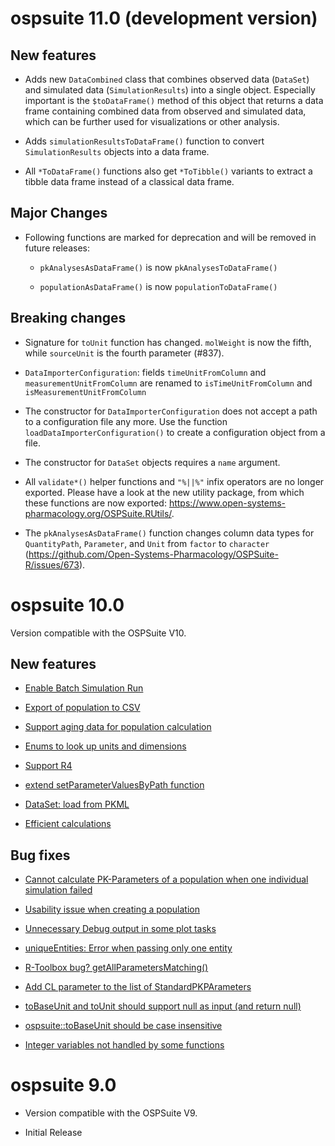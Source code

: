 # ospsuite 11.0 (development version)

## New features

* Adds new `DataCombined` class that combines observed data (`DataSet`) and
  simulated data (`SimulationResults`) into a single object. Especially
  important is the `$toDataFrame()` method of this object that returns a data
  frame containing combined data from observed and simulated data, which can be
  further used for visualizations or other analysis.

* Adds `simulationResultsToDataFrame()` function to convert `SimulationResults`
  objects into a data frame.

* All `*ToDataFrame()` functions also get `*ToTibble()` variants to extract a
  tibble data frame instead of a classical data frame.

## Major Changes

* Following functions are marked for deprecation and will be removed in future
  releases:

    - `pkAnalysesAsDataFrame()` is now `pkAnalysesToDataFrame()`

    - `populationAsDataFrame()` is now `populationToDataFrame()`

## Breaking changes

* Signature for `toUnit` function has changed. `molWeight` is now the fifth,
  while `sourceUnit` is the fourth parameter (#837).

* `DataImporterConfiguration`: fields `timeUnitFromColumn` and
  `measurementUnitFromColumn` are renamed to `isTimeUnitFromColumn` and
  `isMeasurementUnitFromColumn`

* The constructor for `DataImporterConfiguration` does not accept a path to a
  configuration file any more. Use the function
  `loadDataImporterConfiguration()` to create a configuration object from a
  file.

* The constructor for `DataSet` objects requires a `name` argument.

* All `validate*()` helper functions and `"%||%"` infix operators are no longer
  exported. Please have a look at the new utility package, from which these
  functions are now exported:
  <https://www.open-systems-pharmacology.org/OSPSuite.RUtils/>.

* The `pkAnalysesAsDataFrame()` function changes column data types for
  `QuantityPath`, `Parameter`, and `Unit` from `factor` to `character`
  (https://github.com/Open-Systems-Pharmacology/OSPSuite-R/issues/673).

# ospsuite 10.0

Version compatible with the OSPSuite V10.

## New features

* [Enable Batch Simulation
  Run](https://github.com/Open-Systems-Pharmacology/OSPSuite-R/issues/444)

* [Export of population to
  CSV](https://github.com/Open-Systems-Pharmacology/OSPSuite-R/issues/423)

* [Support aging data for population
  calculation](https://github.com/Open-Systems-Pharmacology/OSPSuite-R/issues/295)

* [Enums to look up units and
  dimensions](https://github.com/Open-Systems-Pharmacology/OSPSuite-R/issues/478)

* [Support
  R4](https://github.com/Open-Systems-Pharmacology/OSPSuite-R/issues/531)

* [extend setParameterValuesByPath
  function](https://github.com/Open-Systems-Pharmacology/OSPSuite-R/issues/541)

* [DataSet: load from
  PKML](https://github.com/Open-Systems-Pharmacology/OSPSuite-R/issues/575)

* [Efficient
  calculations](https://www.open-systems-pharmacology.org/OSPSuite-R/articles/efficient-calculations.html)

## Bug fixes

* [Cannot calculate PK-Parameters of a population when one individual simulation
  failed](https://github.com/Open-Systems-Pharmacology/OSPSuite-R/issues/436)

* [Usability issue when creating a
  population](https://github.com/Open-Systems-Pharmacology/OSPSuite-R/issues/473)

* [Unnecessary Debug output in some plot
  tasks](https://github.com/Open-Systems-Pharmacology/OSPSuite-R/issues/503)

* [uniqueEntities: Error when passing only one
  entity](https://github.com/Open-Systems-Pharmacology/OSPSuite-R/issues/515)

* [R-Toolbox bug?
  getAllParametersMatching()](https://github.com/Open-Systems-Pharmacology/OSPSuite-R/issues/428)

* [Add CL parameter to the list of
  StandardPKPArameters](https://github.com/Open-Systems-Pharmacology/OSPSuite-R/issues/582)

* [toBaseUnit and toUnit should support null as input (and return
  null)](https://github.com/Open-Systems-Pharmacology/OSPSuite-R/issues/583)

* [ospsuite::toBaseUnit should be case
  insensitive](https://github.com/Open-Systems-Pharmacology/OSPSuite-R/issues/614)

* [Integer variables not handled by some
  functions](https://github.com/Open-Systems-Pharmacology/OSPSuite-R/issues/553)

# ospsuite 9.0

* Version compatible with the OSPSuite V9.

* Initial Release

